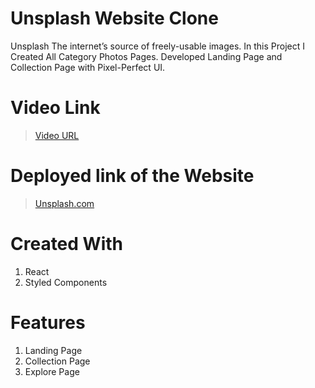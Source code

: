 # Unsplash Website Clone

Unsplash The internet’s source of freely-usable images. In this Project I Created All Category Photos Pages. Developed Landing Page and Collection Page with Pixel-Perfect UI.

# Video Link

> [Video URL](https://drive.google.com/file/d/1sdoEj_51fbw9xfS8ycaKGK74rpoCILRN/view?usp=sharing)

# Deployed link of the Website

> [Unsplash.com](https://unsplash-clone-harsh.netlify.app/)

# Created With

1. React
2. Styled Components

# Features

1. Landing Page
2. Collection Page
3. Explore Page
